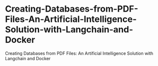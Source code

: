# Creating-Databases-from-PDF-Files-An-Artificial-Intelligence-Solution-with-Langchain-and-Docker
Creating Databases from PDF Files: An Artificial Intelligence Solution with Langchain and Docker
